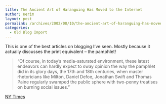 ```yaml
---
title: The Ancient Art of Haranguing Has Moved to the Internet
author: Kerim
layout: post
permalink: /archives/2002/08/10/the-ancient-art-of-haranguing-has-moved-to-the-internet/
categories:
  - Old Blog Import
---
```

This is one of the best articles on blogging I&#8217;ve seen. Mostly because it actually discusses the print equivalent &#8211; the pamphlet!


>   &#8220;Of course, in today&#8217;s media-saturated environment, these latest endeavors can hardly expect to sway opinion the way the pamphlet did in its glory days, the 17th and 18th centuries, when master rhetoricians like Milton, Daniel Defoe, Jonathan Swift and Thomas Paine regularly swamped the public sphere with two-penny treatises on burning social issues.&#8221;


<a href="http://www.nytimes.com/2002/08/10/arts/10TANK.html" onclick="_gaq.push(['_trackEvent', 'outbound-article', 'http://www.nytimes.com/2002/08/10/arts/10TANK.html', 'NY Times']);" >NY Times</a>

